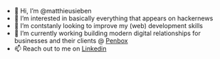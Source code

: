 - 👋  Hi, I’m @matthieusieben
- 👀  I’m interested in basically everything that appears on hackernews
- 🌱  I’m contstanly looking to improve my (web) development skills
- 💞️  I’m currently working building modern digital relationships for businesses and their clients @ [Penbox](https://penbox.io/)
- 📫  Reach out to me on [Linkedin](https://www.linkedin.com/in/matthieusieben/)
